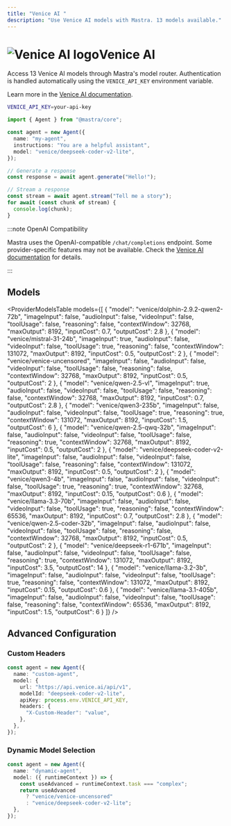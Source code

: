 ```yaml
---
title: "Venice AI "
description: "Use Venice AI models with Mastra. 13 models available."
---
```


# <img src="https://models.dev/logos/venice.svg" alt="Venice AI logo" className="inline w-8 h-8 mr-2 align-middle dark:invert dark:brightness-0 dark:contrast-200" />Venice AI

Access 13 Venice AI models through Mastra's model router. Authentication is handled automatically using the `VENICE_API_KEY` environment variable.

Learn more in the [Venice AI documentation](https://docs.venice.ai).

```bash
VENICE_API_KEY=your-api-key
```

```typescript
import { Agent } from "@mastra/core";

const agent = new Agent({
  name: "my-agent",
  instructions: "You are a helpful assistant",
  model: "venice/deepseek-coder-v2-lite",
});

// Generate a response
const response = await agent.generate("Hello!");

// Stream a response
const stream = await agent.stream("Tell me a story");
for await (const chunk of stream) {
  console.log(chunk);
}
```

:::note OpenAI Compatibility

Mastra uses the OpenAI-compatible `/chat/completions` endpoint. Some provider-specific features may not be available. Check the [Venice AI documentation](https://docs.venice.ai) for details.

:::

## Models

<ProviderModelsTable
models={[
{
"model": "venice/dolphin-2.9.2-qwen2-72b",
"imageInput": false,
"audioInput": false,
"videoInput": false,
"toolUsage": false,
"reasoning": false,
"contextWindow": 32768,
"maxOutput": 8192,
"inputCost": 0.7,
"outputCost": 2.8
},
{
"model": "venice/mistral-31-24b",
"imageInput": true,
"audioInput": false,
"videoInput": false,
"toolUsage": true,
"reasoning": false,
"contextWindow": 131072,
"maxOutput": 8192,
"inputCost": 0.5,
"outputCost": 2
},
{
"model": "venice/venice-uncensored",
"imageInput": false,
"audioInput": false,
"videoInput": false,
"toolUsage": false,
"reasoning": false,
"contextWindow": 32768,
"maxOutput": 8192,
"inputCost": 0.5,
"outputCost": 2
},
{
"model": "venice/qwen-2.5-vl",
"imageInput": true,
"audioInput": false,
"videoInput": false,
"toolUsage": false,
"reasoning": false,
"contextWindow": 32768,
"maxOutput": 8192,
"inputCost": 0.7,
"outputCost": 2.8
},
{
"model": "venice/qwen3-235b",
"imageInput": false,
"audioInput": false,
"videoInput": false,
"toolUsage": true,
"reasoning": true,
"contextWindow": 131072,
"maxOutput": 8192,
"inputCost": 1.5,
"outputCost": 6
},
{
"model": "venice/qwen-2.5-qwq-32b",
"imageInput": false,
"audioInput": false,
"videoInput": false,
"toolUsage": false,
"reasoning": true,
"contextWindow": 32768,
"maxOutput": 8192,
"inputCost": 0.5,
"outputCost": 2
},
{
"model": "venice/deepseek-coder-v2-lite",
"imageInput": false,
"audioInput": false,
"videoInput": false,
"toolUsage": false,
"reasoning": false,
"contextWindow": 131072,
"maxOutput": 8192,
"inputCost": 0.5,
"outputCost": 2
},
{
"model": "venice/qwen3-4b",
"imageInput": false,
"audioInput": false,
"videoInput": false,
"toolUsage": true,
"reasoning": true,
"contextWindow": 32768,
"maxOutput": 8192,
"inputCost": 0.15,
"outputCost": 0.6
},
{
"model": "venice/llama-3.3-70b",
"imageInput": false,
"audioInput": false,
"videoInput": false,
"toolUsage": true,
"reasoning": false,
"contextWindow": 65536,
"maxOutput": 8192,
"inputCost": 0.7,
"outputCost": 2.8
},
{
"model": "venice/qwen-2.5-coder-32b",
"imageInput": false,
"audioInput": false,
"videoInput": false,
"toolUsage": false,
"reasoning": false,
"contextWindow": 32768,
"maxOutput": 8192,
"inputCost": 0.5,
"outputCost": 2
},
{
"model": "venice/deepseek-r1-671b",
"imageInput": false,
"audioInput": false,
"videoInput": false,
"toolUsage": false,
"reasoning": true,
"contextWindow": 131072,
"maxOutput": 8192,
"inputCost": 3.5,
"outputCost": 14
},
{
"model": "venice/llama-3.2-3b",
"imageInput": false,
"audioInput": false,
"videoInput": false,
"toolUsage": true,
"reasoning": false,
"contextWindow": 131072,
"maxOutput": 8192,
"inputCost": 0.15,
"outputCost": 0.6
},
{
"model": "venice/llama-3.1-405b",
"imageInput": false,
"audioInput": false,
"videoInput": false,
"toolUsage": false,
"reasoning": false,
"contextWindow": 65536,
"maxOutput": 8192,
"inputCost": 1.5,
"outputCost": 6
}
]}
/>

## Advanced Configuration

### Custom Headers

```typescript
const agent = new Agent({
  name: "custom-agent",
  model: {
    url: "https://api.venice.ai/api/v1",
    modelId: "deepseek-coder-v2-lite",
    apiKey: process.env.VENICE_API_KEY,
    headers: {
      "X-Custom-Header": "value",
    },
  },
});
```

### Dynamic Model Selection

```typescript
const agent = new Agent({
  name: "dynamic-agent",
  model: ({ runtimeContext }) => {
    const useAdvanced = runtimeContext.task === "complex";
    return useAdvanced
      ? "venice/venice-uncensored"
      : "venice/deepseek-coder-v2-lite";
  },
});
```
